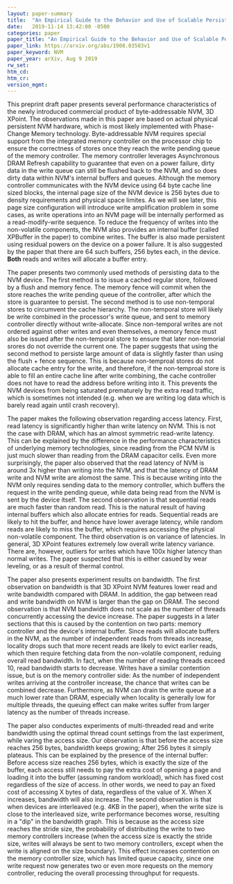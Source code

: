 ```yaml
---
layout: paper-summary
title:  "An Empirical Guide to the Behavior and Use of Scalable Persistent Memory"
date:   2019-11-14 13:42:00 -0500
categories: paper
paper_title: "An Empirical Guide to the Behavior and Use of Scalable Persistent Memory"
paper_link: https://arxiv.org/abs/1908.03583v1
paper_keyword: NVM
paper_year: arXiv, Aug 9 2019
rw_set:
htm_cd:
htm_cr:
version_mgmt:
---
```


This preprint draft paper presents several performance characteristics of the newly introduced commercial product of 
byte-addressable NVM, 3D XPoint. The observations made in this paper are based on actual physical persistent NVM hardware, 
which is most likely implemented with Phase-Change Memory technology. Byte-addressable NVM requires special support
from the integrated memory controller on the processor chip to ensure the correctness of stores once they reach
the write pending queue of the memory controller. The memory controller leverages Asynchronous DRAM Refresh capability
to guarantee that even on a power failure, dirty data in the write queue can still be flushed back to the NVM, and so does
dirty data within NVM's internal buffers and queues. Although the memory controller communicates with the NVM device
using 64 byte cache line sized blocks, the internal page size of the NVM device is 256 bytes due to density requirements
and physical space limites. As we will see later, this page size configuration will introduce write amplification
problem in some cases, as write operations into an NVM page will be internally performed as a read-modify-write sequence. 
To reduce the frequency of writes into the non-volatile components, the NVM also provides an internal buffer (called XPBuffer
in the paper) to combine writes. The buffer is also made persistent using residual powers on the device on a power failure. 
It is also suggested by the paper that there are 64 such buffers, 256 bytes each, in the device. **Both** reads and writes 
will allocate a buffer entry. 

The paper presents two commonly used methods of persisting data to the NVM device. The first method is to issue a cached
regular store, followed by a flush and memory fence. The memory fence will commit when the store reaches the write 
pending queue of the controller, after which the store is guarantee to persist. The second method is to use non-temporal
stores to circumvent the cache hierarchy. The non-temporal store will likely be write combined in the processor's write queue,
and sent to memory controller directly without write-allocate. Since non-temporal writes are not ordered against other
writes and even themselves, a memory fence must also be issued after the non-temporal store to ensure that later non-temorial
srores do not override the current one. The paper suggests that using the second method to persiste large amount of data 
is slightly faster than using the flush + fence sequence. This is because non-temproal stores do not allocate cache entry
for the write, and therefore, if the non-temproal store is able to fill an entire cache line after write combining,
the cache controller does not have to read the address before writing into it. This prevents the NVM devices from being
saturated prematurely by the extra read traffic, which is sometimes not intended (e.g. when we are writing log data
which is barely read again until crash recovery).

The paper makes the following observation regarding access latency. First, read latency is significantly higher than write
latency on NVM. This is not the case with DRAM, which has an almost symmetric read-write latency. This can be explained 
by the difference in the performance characteristics of underlying memory technologies, since reading from the PCM NVM
is just much slower than reading from the DRAM capacitor cells. Even more surprisingly, the paper also observed that 
the read latency of NVM is around 3x higher than writing into the NVM, and that the latency of DRAM write and NVM write
are alomost the same. This is because writing into the NVM only requires sending data to the memory controller, which buffers
the request in the write pending queue, while data being read from the NVM is sent by the device itself. The second observation
is that sequential reads are much faster than random read. This is the natural result of having internal buffers which
also allocate entries for reads. Sequential reads are likely to hit the buffer, and hence have lower average latency,
while random reads are likely to miss the buffer, which requires accessing the physical non-volatile component. The third
observation is on variance of latencies. In general, 3D XPoint features extremely low overall write latency variance. There 
are, however, outliers for writes which have 100x higher latency than normal writes. The paper suspected that this is either
casued by wear leveling, or as a result of thermal control.

The paper also presents experiment results on bandwidth. The first observation on bandwidth is that 3D XPoint NVM features
lower read and write bandwidth compared with DRAM. In addition, the gap between read and write bandwidth on NVM is larger
than the gap on DRAM. The second observation is that NVM bandwidth does not scale as the number of threads concurrently
accessing the device increase. The paper suggests in a later sections that this is caused by the contention on two parts:
memory controller and the device's internal buffer. Since reads will allocate buffers in the NVM, as the number of independent
reads from threads increase, locality drops such that more recent reads are likely to evict earlier reads, which then 
require fetching data from the non-volatile component, reduing overall read bandwidth. In fact, when the number of reading
threads exceed 10, read bandwidth starts to decrease. Writes have a similar contention issue, but is on the memory controller
side: As the number of independent writes arriving at the controller increase, the chance that writes can be combined decrease.
Furthermore, as NVM can drain the write queue at a much lower rate than DRAM, especially when locality is generally low
for multiple threads, the queuing effect can make writes suffer from larger latency as the number of threads increase.

The paper also conductes experiments of multi-threaded read and write bandwidth using the optimal thread count settings
from the last experiment, while varing the access size. Our observation is that before the access size reaches 256 bytes,
bandwidth keeps growing; After 256 bytes it simply plateaus. This can be explained by the presence of the internal buffer:
Before access size reaches 256 bytes, which is exactly the size of the buffer, each access still needs to pay the 
extra cost of opening a page and loading it into the buffer (assuming random workload), which has fixed cost regardless
of the size of access. In other words, we need to pay an fixed cost of accessing X bytes of data, regardless of the 
value of X. When X increases, bandwidth will also increase. The second observation is that when devices are interleaved
(e.g. 4KB in the paper), when the write size is close to the interleaved size, write performance becomes worse, resulting
in a "dip" in the bandwidth graph. This is because as the access size reaches the stride size, the probability of distributing
the write to two memory controllers increase (when the access size is exactly the stride size, writes will always be sent 
to two memory controllers, except when the write is aligned on the size boundary). This effect increases contention on
the memory controller size, which has limited queue capacity, since one write request now generates two or even more 
requests on the memory controller, reducing the overall processing throughput for requests. 
